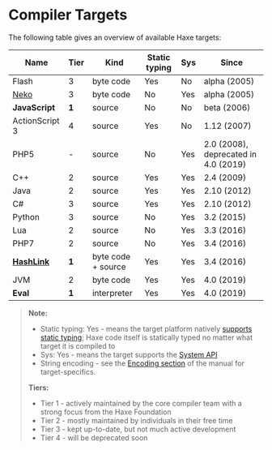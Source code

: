 Compiler Targets
=======

The following table gives an overview of available Haxe targets:

Name | Tier | Kind | Static typing | Sys  | Since
--- | --- | --- | --- | --- | ---
Flash | 3 | byte code | Yes | No | alpha (2005)
[Neko](https://nekovm.org/) | 3 | byte code | No | Yes  | alpha (2005)
**JavaScript** | **1** | source | No | No | beta (2006)
ActionScript 3 | 4 | source | Yes | No | 1.12 (2007)
PHP5 | -  | source | No | Yes | 2.0 (2008), deprecated in 4.0 (2019)
C++ | 2 | source | Yes | Yes | 2.4 (2009)
Java | 2 | source | Yes | Yes | 2.10 (2012)
C# | 3 | source | Yes | Yes | 2.10 (2012)
Python | 3 | source | No | Yes | 3.2 (2015)
Lua | 2 | source | No | Yes | 3.3 (2016)
PHP7 | 2 | source | No | Yes | 3.4 (2016)
[**HashLink**](https://hashlink.haxe.org/) | **1** | byte code + source | Yes | Yes | 3.4 (2016)
JVM | 2 | byte code | Yes | Yes | 4.0 (2019)
**Eval** | **1** | interpreter | Yes | Yes | 4.0 (2019)

> **Note:**
> 
> - Static typing: Yes - means the target platform natively [supports static typing](https://haxe.org/manual/types-nullability.html); Haxe code itself is statically typed no matter what target it is compiled to
> - Sys: Yes - means the target supports the [System API](http://api.haxe.org/Sys.html)
> - String encoding - see the [Encoding section](https://haxe.org/manual/std-String-encoding.html) of the manual for target-specifics.
>
> **Tiers:**
> 
> - Tier 1 - actively maintained by the core compiler team with a strong focus from the Haxe Foundation
> - Tier 2 - mostly maintained by individuals in their free time
> - Tier 3 - kept up-to-date, but not much active development
> - Tier 4 - will be deprecated soon

